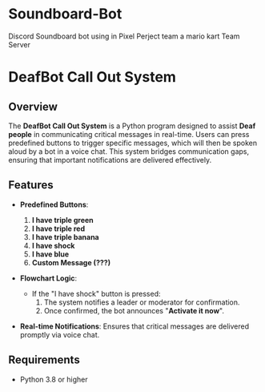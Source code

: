 # Soundboard-Bot
Discord Soundboard bot using in Pixel Perject team a mario kart Team Server

# DeafBot Call Out System

## Overview
The **DeafBot Call Out System** is a Python program designed to assist **Deaf people** in communicating critical messages in real-time. Users can press predefined buttons to trigger specific messages, which will then be spoken aloud by a bot in a voice chat. This system bridges communication gaps, ensuring that important notifications are delivered effectively.

## Features
- **Predefined Buttons**:
  1. **I have triple green**
  2. **I have triple red**
  3. **I have triple banana**
  4. **I have shock**
  5. **I have blue**
  6. **Custom Message (???)**

- **Flowchart Logic**:
  - If the "I have shock" button is pressed:
    1. The system notifies a leader or moderator for confirmation.
    2. Once confirmed, the bot announces "**Activate it now**".

- **Real-time Notifications**: Ensures that critical messages are delivered promptly via voice chat.

## Requirements
- Python 3.8 or higher
